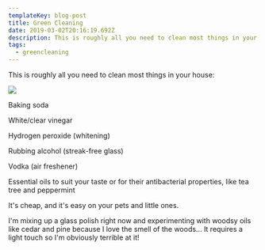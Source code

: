 ```yaml
---
templateKey: blog-post
title: Green Cleaning
date: 2019-03-02T20:16:19.692Z
description: This is roughly all you need to clean most things in your house.
tags:
  - greencleaning
---
```

This is roughly all you need to clean most things in your house:

![](/img/cleaning.jpg)

Baking soda

White/clear vinegar

Hydrogen peroxide (whitening)

Rubbing alcohol (streak-free glass)

Vodka (air freshener)

Essential oils to suit your taste or for their antibacterial properties, like tea tree and peppermint

It's cheap, and it's easy on your pets and little ones.

I'm mixing up a glass polish right now and experimenting with woodsy oils like cedar and pine because I love the smell of the woods... It requires a light touch so I'm obviously terrible at it!
